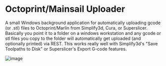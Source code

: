 # Octoprint/Mainsail Uploader
A small Windows background application for automatically uploading gcode (or .stl) files to Octoprint/Marlin from Simplify3d, Cura, or Superslicer. Basically you point it to a folder on a windows workstation and any gcode or stl files you copy to the folder will automatically get uploaded (and optionally printed) via REST. This works really well with Simplify3d's "Save Toolpaths to Disk" or Superslicer's Export G-code features.

![image](https://github.com/bpopp/Octoprint-Mainsail-Uploader/assets/1964056/aac18c96-6bd7-455f-b054-42f69ffc351d)

